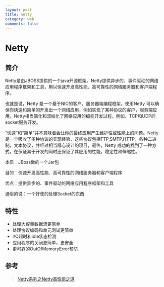 ```yaml
---
layout: post
title: netty 
category: web
comments: false
--- 
```


# Netty

## 简介

Netty是由JBOSS提供的一个java开源框架。Netty提供异步的、事件驱动的网络应用程序框架和工具，用以快速开发高性能、高可靠性的网络服务器和客户端程序。

也就是说，Netty 是一个基于NIO的客户，服务器端编程框架，使用Netty 可以确保你快速和简单的开发出一个网络应用，例如实现了某种协议的客户，服务端应用。Netty相当简化和流线化了网络应用的编程开发过程，例如，TCP和UDP的socket服务开发。

“快速”和“简单”并不意味着会让你的最终应用产生维护性或性能上的问题。Netty 是一个吸收了多种协议的实现经验，这些协议包括FTP,SMTP,HTTP，各种二进制，文本协议，并经过相当精心设计的项目，最终，Netty 成功的找到了一种方式，在保证易于开发的同时还保证了其应用的性能，稳定性和伸缩性。

本质：JBoss做的一个Jar包
 
目的：快速开发高性能、高可靠性的网络服务器和客户端程序
 
优点：提供异步的、事件驱动的网络应用程序框架和工具
 
通俗的说：一个好使的处理Socket的东西

## 特性
- 处理大容量数据流更简单
- 处理协议编码和单元测试更简单
- I/O超时和idle状态检测
- 应用程序的关闭更简单，更安全
- 更可靠的OutOfMemoryError预防

## 参考
> [Netty系列之Netty高性能之道](http://www.infoq.com/cn/articles/netty-high-performance)